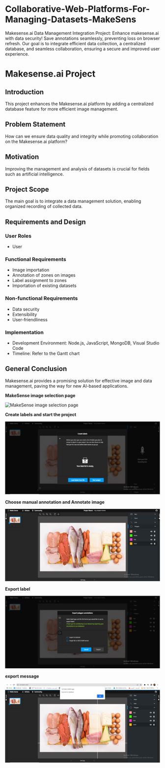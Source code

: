 # Collaborative-Web-Platforms-For-Managing-Datasets-MakeSens
Makesense.ai Data Management Integration Project:  Enhance makesense.ai with data security! Save annotations seamlessly, preventing loss on browser refresh. Our goal is to integrate efficient data collection, a centralized database, and seamless collaboration, ensuring a secure and improved user experience.

# Makesense.ai Project

## Introduction

This project enhances the Makesense.ai platform by adding a centralized database feature for more efficient image management.

## Problem Statement

How can we ensure data quality and integrity while promoting collaboration on the Makesense.ai platform?

## Motivation

Improving the management and analysis of datasets is crucial for fields such as artificial intelligence.

## Project Scope

The main goal is to integrate a data management solution, enabling organized recording of collected data.

## Requirements and Design

### User Roles

- User

### Functional Requirements

- Image importation
- Annotation of zones on images
- Label assignment to zones
- Importation of existing datasets

### Non-functional Requirements

- Data security
- Extensibility
- User-friendliness

### Implementation

- Development Environment: Node.js, JavaScript, MongoDB, Visual Studio Code
- Timeline: Refer to the Gantt chart

## General Conclusion

Makesense.ai provides a promising solution for effective image and data management, paving the way for new AI-based applications.


**MakeSense image selection page**

![MakeSense image selection page](https://github.com/SamahSebai/Collaborative-Web-Platforms-For-Managing-Datasets-MakeSens/blob/main/ScreenShot/1-Page%20de%20s%C3%A9lection%20d'images%20MakeSense.png)

**Create labels and start the project**

![Create labels and start the project](https://github.com/SamahSebai/Collaborative-Web-Platforms-For-Managing-Datasets-MakeSens/blob/main/ScreenShot/2-Cr%C3%A9er%20des%20%C3%A9tiquettes%20et%20d%C3%A9marrer%20le%20projet.png)


**Choose manual annotation and Annotate image**

![Choose manual annotation and Annotate image](https://github.com/SamahSebai/Collaborative-Web-Platforms-For-Managing-Datasets-MakeSens/blob/main/ScreenShot/3-Choisissez%20l'annotation%20manuelle%20et%20Annoter%20l'image.png)


**Export label**

![Export label](https://github.com/SamahSebai/Collaborative-Web-Platforms-For-Managing-Datasets-MakeSens/blob/main/ScreenShot/4-Etiquette%20d'exportation.png)

**export message**

![export message](https://github.com/SamahSebai/Collaborative-Web-Platforms-For-Managing-Datasets-MakeSens/blob/main/ScreenShot/5-message%20d'exportation.png)


